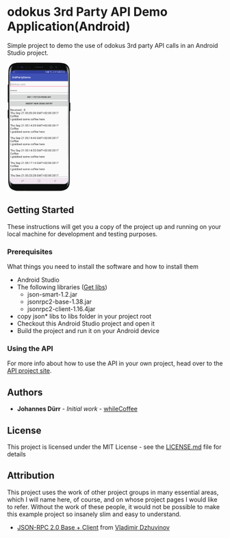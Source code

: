 # odokus 3rd Party API Demo Application(Android)

Simple project to demo the use of odokus 3rd party API calls in an Android Studio project. 

![screenshot](screen.png)

## Getting Started

These instructions will get you a copy of the project up and running on your local machine for development and testing purposes.

### Prerequisites

What things you need to install the software and how to install them

* Android Studio 
* The following libraries ([Get libs](http://software.dzhuvinov.com/json-rpc-2.0-client.html))
	* json-smart-1.2.jar
	* jsonrpc2-base-1.38.jar
	* jsonrpc2-client-1.16.4jar 
* copy json* libs to libs folder in your project root
* Checkout this Android Studio project and open it
* Build the project and run it on your Android device

### Using the API

For more info about how to use the API in your own project, head over to the [API project site](https://github.com/Hansenhof-electronic/odokus-3rdParty-Geo-API-for-Android).



## Authors

* **Johannes Dürr** - *Initial work* - [whileCoffee](https://whilecoffee.de)

## License

This project is licensed under the MIT License - see the [LICENSE.md](LICENSE.md) file for details

## Attribution

This project uses the work of other project groups in many essential areas, which I will name here, of course, and on whose project pages I would like to refer. Without the work of these people, it would not be possible to make this example project so insanely slim and easy to understand.

* [JSON-RPC 2.0 Base + Client](http://software.dzhuvinov.com/json-rpc-2.0-client.html) from [Vladimir Dzhuvinov](http://blog.dzhuvinov.com/)